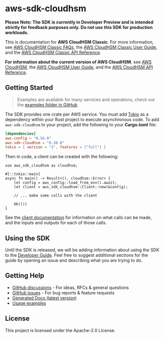 # aws-sdk-cloudhsm

**Please Note: The SDK is currently in Developer Preview and is intended strictly for
feedback purposes only. Do not use this SDK for production workloads.**

This is documentation for __AWS CloudHSM Classic__. For more information, see [AWS CloudHSM Classic FAQs](http://aws.amazon.com/cloudhsm/faqs-classic/), the [AWS CloudHSM Classic User Guide](https://docs.aws.amazon.com/cloudhsm/classic/userguide/), and the [AWS CloudHSM Classic API Reference](https://docs.aws.amazon.com/cloudhsm/classic/APIReference/).

__For information about the current version of AWS CloudHSM__, see [AWS CloudHSM](http://aws.amazon.com/cloudhsm/), the [AWS CloudHSM User Guide](https://docs.aws.amazon.com/cloudhsm/latest/userguide/), and the [AWS CloudHSM API Reference](https://docs.aws.amazon.com/cloudhsm/latest/APIReference/).

## Getting Started

> Examples are available for many services and operations, check out the
> [examples folder in GitHub](https://github.com/awslabs/aws-sdk-rust/tree/main/examples).

The SDK provides one crate per AWS service. You must add [Tokio](https://crates.io/crates/tokio)
as a dependency within your Rust project to execute asynchronous code. To add `aws-sdk-cloudhsm` to
your project, add the following to your **Cargo.toml** file:

```toml
[dependencies]
aws-config = "0.56.0"
aws-sdk-cloudhsm = "0.30.0"
tokio = { version = "1", features = ["full"] }
```

Then in code, a client can be created with the following:

```rust,no_run
use aws_sdk_cloudhsm as cloudhsm;

#[::tokio::main]
async fn main() -> Result<(), cloudhsm::Error> {
    let config = aws_config::load_from_env().await;
    let client = aws_sdk_cloudhsm::Client::new(&config);

    // ... make some calls with the client

    Ok(())
}
```

See the [client documentation](https://docs.rs/aws-sdk-cloudhsm/latest/aws_sdk_cloudhsm/client/struct.Client.html)
for information on what calls can be made, and the inputs and outputs for each of those calls.

## Using the SDK

Until the SDK is released, we will be adding information about using the SDK to the
[Developer Guide](https://docs.aws.amazon.com/sdk-for-rust/latest/dg/welcome.html). Feel free to suggest
additional sections for the guide by opening an issue and describing what you are trying to do.

## Getting Help

* [GitHub discussions](https://github.com/awslabs/aws-sdk-rust/discussions) - For ideas, RFCs & general questions
* [GitHub issues](https://github.com/awslabs/aws-sdk-rust/issues/new/choose) - For bug reports & feature requests
* [Generated Docs (latest version)](https://awslabs.github.io/aws-sdk-rust/)
* [Usage examples](https://github.com/awslabs/aws-sdk-rust/tree/main/examples)

## License

This project is licensed under the Apache-2.0 License.

